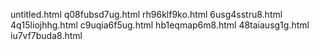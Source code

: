 untitled.html
q08fubsd7ug.html
rh96klf9ko.html
6usg4sstru8.html
4q15liojhhg.html
c9uqia6f5ug.html
hb1eqmap6m8.html
48taiausg1g.html
iu7vf7buda8.html